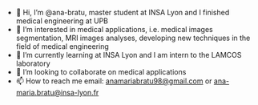 - 👋 Hi, I’m @ana-bratu, master student at INSA Lyon and I finished medical engineering at UPB 
- 👀 I’m interested in medical applications, i.e. medical images segmentation,  MRI images analyses, developing new techniques in the field of medical engineering
- 🌱 I’m currently learning at INSA Lyon and I am intern to the LAMCOS laboratory
- 💞️ I’m looking to collaborate on medical applications
- 📫 How to reach me email: anamariabratu98@gmail.com or ana-maria.bratu@insa-lyon.fr


